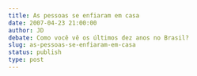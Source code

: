 ```yaml
---
title: As pessoas se enfiaram em casa
date: 2007-04-23 21:00:00
author: JD
debate: Como você vê os últimos dez anos no Brasil?
slug: as-pessoas-se-enfiaram-em-casa
status: publish 
type: post
---
```


   

